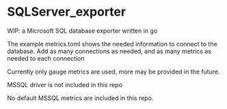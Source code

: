 # SQLServer_exporter
WIP: a Microsoft SQL database exporter written in go

The example metrics.toml shows the needed information to connect to the database.
Add as many connections as needed, and as many metrics as needed to each connection

Currently only gauge metrics are used, more may be provided in the future.

MSSQL driver is not included in this repo

No default MSSQL metrics are included in this repo.
